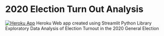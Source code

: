 # 2020 Election Turn Out Analysis
[![Heroku App](https://www.herokucdn.com/deploy/button.png)](https://voting-data.herokuapp.com/)
Heroku Web app created using Streamlit Python Library
Exploratory Data Analysis of Election Turnout in the 2020 General Election 
